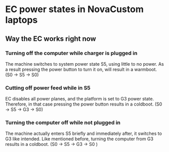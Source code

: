 # EC power states in NovaCustom laptops

## Way the EC works right now

### Turning off the computer while charger is plugged in

The machine switches to system power state S5, using little to no
power. As a result pressing the power button to turn it on, will result in
a warmboot. (S0 → S5 → S0)

### Cutting off power feed while in S5

EC disables all power planes, and the platform is set to G3 power state.
Therefore, in that case pressing the power button results in a coldboot.
(S0 → S5 → G3 → S0)

### Turning the computer off while not plugged in

The machine actually enters S5 briefly and immediately after, it switches
to G3 like intended. Like mentioned before, turning the computer from G3
results in a coldboot. (S0 → S5 → G3 → S0 )
